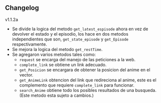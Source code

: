 ## Changelog

v1.1.2a

* Se divide la logica del metodo `get_latest_espisode` ahora en vez de devolver el estado y el episodio, los hace en dos metodos independientes que son, `get_state_episode` y `get_Episode` respectivamente.
* Se mejora la logica del metodo `get_restTime`.
* Se agregaron varios metodos tales como:
  * `request` se encarga del manejo de las peticiones a la web.
  * `complete_link` se obtiene un link adecuado.
  * `get_Posicion` se encargara de obtener la posicion del anime en el vector.
  * `get_AnimeLink` obtencion del link que redireciona al anime, este es el complemento que requiere `complete_link` para funcionar.
  * `search_Anime` obtiene todo los posibles resultados de una busqueda. (Este metodo esta sujeto a cambios.)

